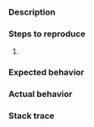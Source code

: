 ### Description

<!-- Include a description of the issue here. -->

### Steps to reproduce

<!-- Add any steps we can use to try to reproduce this on our local systems. -->
1.

### Expected behavior

<!-- Describe what you expected to see -->

### Actual behavior

<!-- Describe what actually happened -->

### Stack trace

<!-- If you have a stack trace, either from vidar crashing or from sending it SIGQUIT, please include it here. -->
